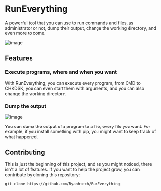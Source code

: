 # RunEverything
 A powerful tool that you can use to run commands and files, as administrator or not, dump their output, change the working directory, and even more to come.
 
 
![image](https://user-images.githubusercontent.com/70380949/114392564-41224a80-9b99-11eb-8176-2fbaff1348e8.png)

## Features

### Execute programs, where and when you want
With RunEverything, you can execute every program, from CMD to CHKDSK, you can even start them with arguments, and you can also change the working directory.

### Dump the output

![image](https://user-images.githubusercontent.com/70380949/114393382-3d42f800-9b9a-11eb-80bd-43aa6665f29f.png)

You can dump the output of a program to a file, every file you want. For example, if you install something with pip, you might want to keep track of what happened.

## Contributing
This is just the beginning of this project, and as you might noticed, there isn't a lot of features. If you want to help the project grow, you can contribute by cloning this repository:

`git clone https://github.com/Ryanhtech/RunEverything`
